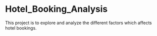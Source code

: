 # Hotel_Booking_Analysis
This project is to explore and analyze the different factors which affects hotel bookings.
